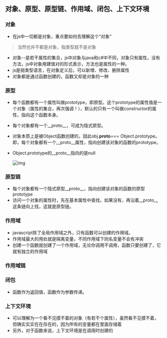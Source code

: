## 对象、原型、原型链、作用域、闭包、上下文环境
### 对象
+  在js中一切都是对象，重点要如何去理解这个“对象”
 > 当然也并不都是对象，指类型就不是对象
+ 对象--是若干属性的集合，js中对象与java和c#中不同，对象只有属性，没有方法，js中对象用建值对的形式表示，方法也是属性的一种。
+ js是弱类型语言，在对象定义后，可以新增、修改、删除属性
+ 对象都是通过函数创建的，函数又却是对象的一种

### 原型
+ 每个函数都有一个属性叫做prototype，即原型。这个prototype的属性值是一个对象（属性的集合，再次强调！），默认的只有一个叫做constructor的属性，指向这个函数本身。
+ 每个对象都有一个__proto__，可成为隐式原型。
+ 对象本质上是被Object函数创建的，因此obj.__proto__=== Object.prototype。即，每个对象都有一个__proto__属性，指向创建该对象的函数的prototype。
+ Object.prototype的__proto__指向的是null  

    ![img](https://box.kancloud.cn/2015-09-21_55ff98eb49706.png)
    
### 原型链
+  每个对象都有一个隐式原型__proto__，指向创建该对象的函数的原型prototype
+ 访问一个对象的属性时，先在基本属性中查找，如果没有，再沿着__proto__这条链向上找，这就是原型链。

### 作用域
+ javascript除了全局作用域之外，只有函数可以创建的作用域。
+ 作用域最大的用处就是隔离变量，不同作用域下同名变量不会有冲突
+ 创建一个函数就创建了一个作用域，无论你调用不调用，函数只要创建了，它就有独立的作用域

### 作用域链


### 闭包

+ 函数作为返回值，函数作为参数传递。


### 上下文环境
+ 可以理解为一个看不见摸不着的对象（有若干个属性），虽然看不见摸不着，但确实实实在在存在的，因为所有的变量都在里面存储着
+ 另外，对于函数来说，上下文环境是在调用时创建的
